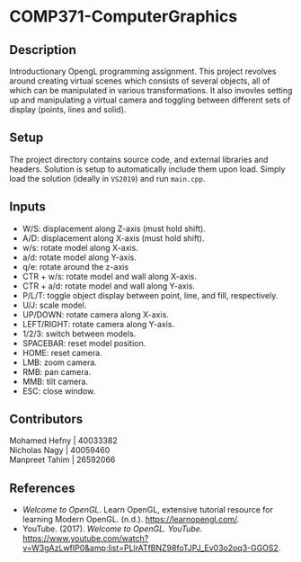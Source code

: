 # COMP371-ComputerGraphics

## Description  
Introductionary OpengL programming assignment. This project revolves around creating virtual scenes which consists of several objects, all of which can be manipulated in various transformations. It also invovles setting up and manipulating a virtual camera and toggling between different sets of display (points, lines and solid). 

## Setup
The project directory contains source code, and external libraries and headers. Solution is setup to automatically include them upon load. 
Simply load the solution (ideally in `VS2019`) and run `main.cpp`.

## Inputs  

- W/S: displacement along Z-axis (must hold shift).
- A/D: displacement along X-axis (must hold shift).
- w/s: rotate model along X-axis.
- a/d: rotate model along Y-axis.
- q/e: rotate around the z-axis
- CTR + w/s: rotate model and wall along X-axis.
- CTR + a/d: rotate model and wall along Y-axis.
- P/L/T: toggle object display between point, line, and fill, respectively.
- U/J: scale model.
- UP/DOWN: rotate camera along X-axis.
- LEFT/RIGHT: rotate camera along Y-axis.
- 1/2/3: switch between models.
- SPACEBAR: reset model position.
- HOME: reset camera.
- LMB: zoom camera.
- RMB: pan camera.
- MMB: tilt camera.
- ESC: close window.

## Contributors

Mohamed Hefny | 40033382  
Nicholas Nagy | 40059460  
Manpreet Tahim | 26592066

## References  

- *Welcome to OpenGL*. Learn OpenGL, extensive tutorial resource for learning Modern OpenGL. (n.d.). https://learnopengl.com/. 
- YouTube. (2017). *Welcome to OpenGL. YouTube.* https://www.youtube.com/watch?v=W3gAzLwfIP0&amp;list=PLlrATfBNZ98foTJPJ_Ev03o2oq3-GGOS2. 
